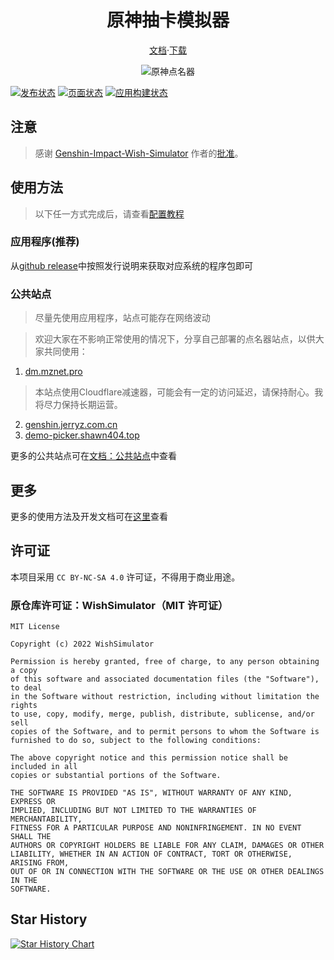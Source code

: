<div align="center">

# 原神抽卡模拟器

[文档](http://docs.mznet.pro)·[下载](https://github.com/cyanial/genshin-impact-picker/releases/latest)

![原神点名器](https://stats.deeptrain.net/repo/cyanial/genshin-impact-picker/?theme=light)

</div>

[![发布状态](https://github.com/cyanial/genshin-impact-picker/actions/workflows/release.yml/badge.svg)](https://github.com/cyanial/genshin-impact-picker/actions/workflows/release.yml) [![页面状态](https://github.com/cyanial/genshin-impact-picker/actions/workflows/page.yml/badge.svg)](https://github.com/cyanial/genshin-impact-picker/actions/workflows/page.yml) [![应用构建状态](https://github.com/cyanial/genshin-impact-picker/actions/workflows/app.yml/badge.svg)](https://github.com/cyanial/genshin-impact-picker/actions/workflows/app.yml)

## 注意

> 感谢 [Genshin-Impact-Wish-Simulator](https://github.com/Mantan21/Genshin-Impact-Wish-Simulator) 作者的[批准](https://github.com/Mantan21/Genshin-Impact-Wish-Simulator/issues/95)。

## 使用方法

>以下任一方式完成后，请查看[配置教程](http://docs.mznet.pro/users/configure)

### 应用程序(推荐)

从[github release](https://github.com/cyanial/genshin-impact-picker/releases/latest)中按照发行说明来获取对应系统的程序包即可

### 公共站点

> 尽量先使用应用程序，站点可能存在网络波动

> 欢迎大家在不影响正常使用的情况下，分享自己部署的点名器站点，以供大家共同使用：

1. [dm.mznet.pro](https://dm.mznet.pro)
  > 本站点使用Cloudflare减速器，可能会有一定的访问延迟，请保持耐心。我将尽力保持长期运营。
2. [genshin.jerryz.com.cn](https://genshin.jerryz.com.cn/)
3. [demo-picker.shawn404.top](https://demo-picker.shawn404.top)

更多的公共站点可在[文档：公共站点](http://docs.mznet.pro/users/public)中查看

## 更多

更多的使用方法及开发文档可在[这里](http://docs.mznet.pro)查看

## 许可证

本项目采用 `CC BY-NC-SA 4.0` 许可证，不得用于商业用途。

### 原仓库许可证：WishSimulator（MIT 许可证）

```
MIT License

Copyright (c) 2022 WishSimulator

Permission is hereby granted, free of charge, to any person obtaining a copy
of this software and associated documentation files (the "Software"), to deal
in the Software without restriction, including without limitation the rights
to use, copy, modify, merge, publish, distribute, sublicense, and/or sell
copies of the Software, and to permit persons to whom the Software is
furnished to do so, subject to the following conditions:

The above copyright notice and this permission notice shall be included in all
copies or substantial portions of the Software.

THE SOFTWARE IS PROVIDED "AS IS", WITHOUT WARRANTY OF ANY KIND, EXPRESS OR
IMPLIED, INCLUDING BUT NOT LIMITED TO THE WARRANTIES OF MERCHANTABILITY,
FITNESS FOR A PARTICULAR PURPOSE AND NONINFRINGEMENT. IN NO EVENT SHALL THE
AUTHORS OR COPYRIGHT HOLDERS BE LIABLE FOR ANY CLAIM, DAMAGES OR OTHER
LIABILITY, WHETHER IN AN ACTION OF CONTRACT, TORT OR OTHERWISE, ARISING FROM,
OUT OF OR IN CONNECTION WITH THE SOFTWARE OR THE USE OR OTHER DEALINGS IN THE
SOFTWARE.
```
## Star History

<a href="https://star-history.com/#cyanial/genshin-impact-picker&Timeline">
 <picture>
   <source media="(prefers-color-scheme: dark)" srcset="https://api.star-history.com/svg?repos=cyanial/genshin-impact-picker&type=Timeline&theme=dark" />
   <source media="(prefers-color-scheme: light)" srcset="https://api.star-history.com/svg?repos=cyanial/genshin-impact-picker&type=Timeline" />
   <img alt="Star History Chart" src="https://api.star-history.com/svg?repos=cyanial/genshin-impact-picker&type=Timeline" />
 </picture>
</a>
